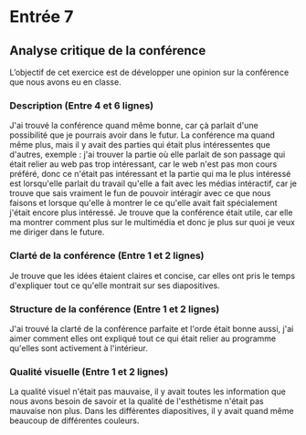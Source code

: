 # Entrée 7
## Analyse critique de la conférence

L’objectif de cet exercice est de développer une opinion sur la conférence que nous avons eu en classe. 

### Description (Entre 4 et 6 lignes)
J'ai trouvé la conférence quand même bonne, car çà parlait d'une possibilité que je pourrais avoir dans le futur. La conférence ma quand même plus, mais il y avait des parties qui était plus intéressentes que d'autres, exemple : j'ai trouver la partie où elle parlait de son passage qui était relier au web pas trop intéressant, car le web n'est pas mon cours préféré, donc ce n'était pas intéressant et la partie qui ma le plus intéressé est lorsqu'elle parlait du travail qu'elle a fait avec les médias intéractif, car je trouve que sais vraiment le fun de pouvoir intéragir avec ce que nous faisons et lorsque qu'elle à montrer le ce qu'elle avait fait spécialement j'était encore plus intéressé. Je trouve que la conférence était utile, car elle ma montrer comment plus sur le multimédia et donc je plus sur quoi je veux me diriger dans le future.

### Clarté de la conférence (Entre 1 et 2 lignes)
Je trouve que les idées étaient claires et concise, car elles ont pris le temps d'expliquer tout ce qu'elle montrait sur ses diapositives.

### Structure de la conférence (Entre 1 et 2 lignes)
J'ai trouvé la clarté de la conférence parfaite et l'orde était bonne aussi, j'ai aimer comment elles ont expliqué tout ce qui était relier au programme qu'elles sont activement à l'intérieur.

### Qualité visuelle (Entre 1 et 2 lignes)
La qualité visuel n'était pas mauvaise, il y avait toutes les information que nous avons besoin de savoir et la qualité de l'esthétisme n'était pas mauvaise non plus. Dans les différentes diapositives, il y avait quand même beaucoup de différentes couleurs.

